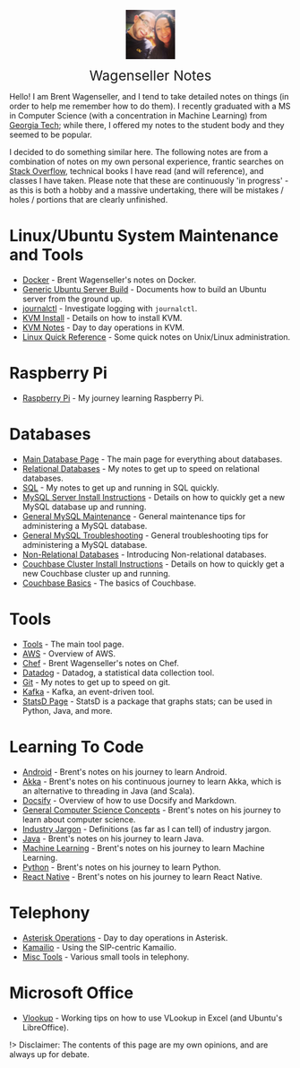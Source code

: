 <img
    src="./images/BrentAndMandi.jpg"
    width="88"
    style="display: block; width: 88px; margin: auto; margin-bottom: 1em"
/><span style="display: block; text-align: center; font-size: 1.75em;"> Wagenseller Notes </span>

Hello! I am Brent Wagenseller, and I tend to take detailed notes on things (in order to help me remember how to do them). I recently graduated with a MS in Computer Science (with a concentration in Machine Learning) from [Georgia Tech](https://www.omscs.gatech.edu/); while there, I offered my notes to the student body and they seemed to be popular. 

I decided to do something similar here. The following notes are from a combination of notes on my own personal experience, frantic searches on [Stack Overflow](https://stackoverflow.com/), technical books I have read (and will reference), and classes I have taken. Please note that these are continuously 'in progress' - as this is both a hobby and a massive undertaking, there will be mistakes / holes / portions that are clearly unfinished.

# Linux/Ubuntu System Maintenance and Tools  
- [Docker](/operating_systems/docker/) - Brent Wagenseller's notes on Docker.  
- [Generic Ubuntu Server Build](/operating_systems/ubuntu/server_build) - Documents how to build an Ubuntu server from the ground up.
- [journalctl](/operating_systems/ubuntu/package_operations/journalctl) - Investigate logging with `journalctl`.
- [KVM Install](/operating_systems/ubuntu/package_install/kvm_install) - Details on how to install KVM.
- [KVM Notes](/operating_systems/ubuntu/package_operations/kvm_notes) - Day to day operations in KVM.
- [Linux Quick Reference](/operating_systems/ubuntu/linux_notes) - Some quick notes on Unix/Linux administration.


# Raspberry Pi
- [Raspberry Pi](/operating_systems/raspberry_pi/) - My journey learning Raspberry Pi.

# Databases
- [Main Database Page](/databases/) - The main page for everything about databases.  
- [Relational Databases](/databases/relational_databases/) - My notes to get up to speed on relational databases. 
- [SQL](/databases/relational_databases/sql) - My notes to get up and running in SQL quickly. 
- [MySQL Server Install Instructions](/databases/mysql/mysql_install) - Details on how to quickly get a new MySQL database up and running.
- [General MySQL Maintenance](/databases/mysql/mysql_maintenance) - General maintenance tips for administering a MySQL database.
- [General MySQL Troubleshooting](/databases/mysql/mysql_troubleshooting) - General troubleshooting tips for administering a MySQL database.
- [Non-Relational Databases](/databases/nonrelational_databases/nonrelational_databases) - Introducing Non-relational databases.  
- [Couchbase Cluster Install Instructions](/databases/couchbase/couchbase_install) - Details on how to quickly get a new Couchbase cluster up and running.  
- [Couchbase Basics](/databases/couchbase/couchbase_basics) - The basics of Couchbase.  

# Tools  
- [Tools](/tools/) - The main tool page.  
- [AWS](/learn_to_code/aws/) - Overview of AWS.   
- [Chef](/learn_to_code/chef/) - Brent Wagenseller's notes on Chef.  
- [Datadog](/tools/datadog/) - Datadog, a statistical data collection tool.  
- [Git](/learn_to_code/git/) - My notes to get up to speed on git. 
- [Kafka](/tools/kafka/) - Kafka, an event-driven tool.  
- [StatsD Page](/learn_to_code/statsd/) - StatsD is a package that graphs stats; can be used in Python, Java, and more.  

# Learning To Code
- [Android](/learn_to_code/android/) - Brent's notes on his journey to learn Android.  
- [Akka](/learn_to_code/java/akka/) - Brent's notes on his continuous journey to learn Akka, which is an alternative to threading in Java (and Scala).
- [Docsify](/learn_to_code/docsify/) - Overview of how to use Docsify and Markdown. 
- [General Computer Science Concepts](/learn_to_code/computer_science_concepts) - Brent's notes on his journey to learn about computer science.
- [Industry Jargon](/learn_to_code/industry_jargon) - Definitions (as far as I can tell) of industry jargon.
- [Java](/learn_to_code/java/) - Brent's notes on his journey to learn Java.
- [Machine Learning](/learn_to_code/machine_learning/) - Brent's notes on his journey to learn Machine Learning.
- [Python](/learn_to_code/python/) - Brent's notes on his journey to learn Python.  
- [React Native](/learn_to_code/android/react_native/) - Brent's notes on his journey to learn React Native.  

# Telephony
- [Asterisk Operations](/telephony/asterisk) - Day to day operations in Asterisk.  
- [Kamailio](/telephony/kamailio/) - Using the SIP-centric Kamailio.  
- [Misc Tools](/telephony/misc_tools) - Various small tools in telephony.  

# Microsoft Office
- [Vlookup](/office/excel_vlookup) - Working tips on how to use VLookup in Excel (and Ubuntu's LibreOffice).

!> Disclaimer: The contents of this page are my own opinions, and are always up for debate.